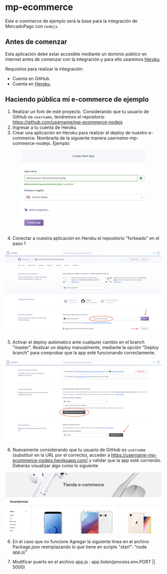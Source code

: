 # mp-ecommerce

Este e-commerce de ejemplo será la base para la integración de MercadoPago con `nodejs`.

## Antes de comenzar

Esta aplicación debe estar accesible mediante un dominio público en internet antes de comenzar con la integración y para ello usaremos [Heroku](https://heroku.com).

Requisitos para realizar la integración: 
* Cuenta en GitHub.
* Cuenta en [Heroku](https://heroku.com).

## Haciendo pública mi e-commerce de ejemplo

1. Realizar un fork de este proyecto. Considerando que tu usuario de GitHub es `username`, tendremos el repositorio https://github.com/username/mp-ecommerce-nodejs
2. Ingresar a tu cuenta de Heroku
3. Crear una aplicación en Heroku para realizar el deploy de nuestro e-commerce. Nombrarla de la siguiente manera *username*-mp-commerce-nodejs. Ejemplo:
<div style="text-align: center;" >
<img src="docs/step0.png" width=400 />
</div>

4. Conectar a nuestra aplicación en Heroku el repositorio "forkeado" en el paso 1
<div style="text-align: center;" >
<img src="docs/step1.png" width=800 />
</div>

5. Activar el deploy autómatico ante cualquier cambio en el branch "master". Realizar un deploy manualmente, mediante la opción "Deploy branch" para comprobar que la app esté funcionando correctamente.

<div style="text-align: center;" >
<img src="docs/step2.png" width=800 />
</div>

6. Nuevamente considerando que tu usuario de GitHub es `username` (substituir en la URL por el correcto), acceder a https://username-mp-ecommerce-nodejs.herokuapp.com/ y validar que la app esté corriendo. Deberás visualizar algo como lo siguiente

<div style="text-align: center;" >
<img src="docs/step3.png" width=800 />
</div>

6. En el caso que no funcione Agregar la siguiente linea en el archivo Package.json reemplazando lo que tiene en scripts
 "start": "node app.js"
 
7. Modificar puerto en el archivo app.js :
app.listen(process.env.PORT || 5000)
